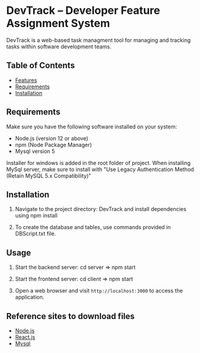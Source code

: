 # DevTrack – Developer Feature Assignment System

DevTrack is a web-based task managment tool for managing and tracking tasks within software development teams.

## Table of Contents

- [Features](#features)
- [Requirements](#requirements)
- [Installation](#installation)


## Requirements

Make sure you have the following software installed on your system:

- Node.js (version 12 or above)
- npm (Node Package Manager)
- Mysql version 5

Installer for windows is added in the root folder of project.
When installing MySql server, make sure to install with "Use Legacy Authentication Method (Retain MySQL 5.x Compatibility)"

## Installation

1. Navigate to the project directory: DevTrack and install dependencies using npm install

2. To create the database and tables, use commands provided in DBScript.txt file.

## Usage

1. Start the backend server:
   cd server => npm start

2. Start the frontend server:
   cd client => npm start

2. Open a web browser and visit `http://localhost:3000` to access the application.



## Reference sites to download files

- [Node.js](https://nodejs.org/)
- [React.js](https://reactjs.org/)
- [Mysql](https://www.mysql.com/)

